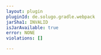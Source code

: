 ```yaml
---
layout: plugin
pluginId: de.solugo.gradle.webpack
jarSha1: INVALID
isJarAvailable: true
error: NONE
violations: []

---
```

